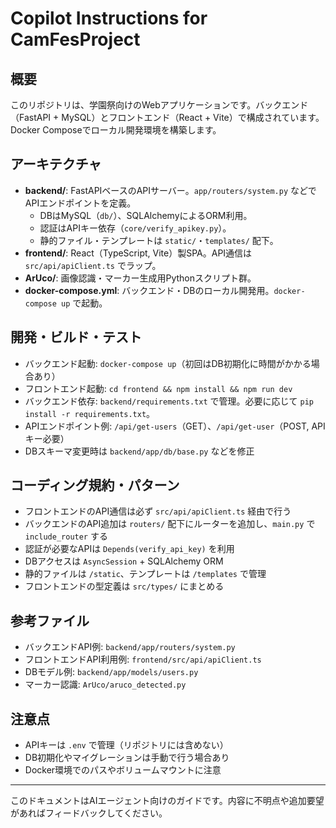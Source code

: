 # Copilot Instructions for CamFesProject

## 概要
このリポジトリは、学園祭向けのWebアプリケーションです。バックエンド（FastAPI + MySQL）とフロントエンド（React + Vite）で構成されています。Docker Composeでローカル開発環境を構築します。

## アーキテクチャ
- **backend/**: FastAPIベースのAPIサーバー。`app/routers/system.py` などでAPIエンドポイントを定義。
  - DBはMySQL（`db/`）、SQLAlchemyによるORM利用。
  - 認証はAPIキー依存（`core/verify_apikey.py`）。
  - 静的ファイル・テンプレートは `static/`・`templates/` 配下。
- **frontend/**: React（TypeScript, Vite）製SPA。API通信は `src/api/apiClient.ts` でラップ。
- **ArUco/**: 画像認識・マーカー生成用Pythonスクリプト群。
- **docker-compose.yml**: バックエンド・DBのローカル開発用。`docker-compose up` で起動。

## 開発・ビルド・テスト
- バックエンド起動: `docker-compose up`（初回はDB初期化に時間がかかる場合あり）
- フロントエンド起動: `cd frontend && npm install && npm run dev`
- バックエンド依存: `backend/requirements.txt` で管理。必要に応じて `pip install -r requirements.txt`。
- APIエンドポイント例: `/api/get-users`（GET）、`/api/get-user`（POST, APIキー必要）
- DBスキーマ変更時は `backend/app/db/base.py` などを修正

## コーディング規約・パターン
- フロントエンドのAPI通信は必ず `src/api/apiClient.ts` 経由で行う
- バックエンドのAPI追加は `routers/` 配下にルーターを追加し、`main.py` で `include_router` する
- 認証が必要なAPIは `Depends(verify_api_key)` を利用
- DBアクセスは `AsyncSession` + SQLAlchemy ORM
- 静的ファイルは `/static`、テンプレートは `/templates` で管理
- フロントエンドの型定義は `src/types/` にまとめる

## 参考ファイル
- バックエンドAPI例: `backend/app/routers/system.py`
- フロントエンドAPI利用例: `frontend/src/api/apiClient.ts`
- DBモデル例: `backend/app/models/users.py`
- マーカー認識: `ArUco/aruco_detected.py`

## 注意点
- APIキーは `.env` で管理（リポジトリには含めない）
- DB初期化やマイグレーションは手動で行う場合あり
- Docker環境でのパスやボリュームマウントに注意

---
このドキュメントはAIエージェント向けのガイドです。内容に不明点や追加要望があればフィードバックしてください。
